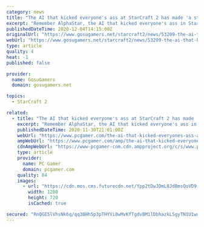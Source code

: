 ```yaml
---
category: news
title: "The AI that kicked everyone's ass at StarCraft 2 has made 'a stunning advance' in protein folding"
excerpt: "Remember AlphaStar, the AI that kicked everyone's ass in StarCraft 2? That was cool. But it turns out that DeepMind, the Google-owned company that created it, had higher aspirations that just being really good at an RTS. As reported by The Guardian ..."
publishedDateTime: 2020-12-04T14:15:00Z
originalUrl: "https://www.gosugamers.net/starcraft2/news/53209-the-ai-that-kicked-everyone-s-ass-at-starcraft-2-has-made-a-stunning-advance-in-protein-folding"
webUrl: "https://www.gosugamers.net/starcraft2/news/53209-the-ai-that-kicked-everyone-s-ass-at-starcraft-2-has-made-a-stunning-advance-in-protein-folding"
type: article
quality: 4
heat: -1
published: false

provider:
  name: GosuGamers
  domain: gosugamers.net

topics:
  - StarCraft 2

related:
  - title: "The AI that kicked everyone's ass at StarCraft 2 has made 'a stunning advance' in protein folding"
    excerpt: "Remember AlphaStar, the AI that kicked everyone's ass in StarCraft 2? That was cool. But it turns out that DeepMind, the Google-owned company that created it, had higher aspirations that just being really good at an RTS."
    publishedDateTime: 2020-11-30T21:01:00Z
    webUrl: "https://www.pcgamer.com/the-ai-that-kicked-everyones-ass-at-starcraft-2-has-made-a-stunning-advance-in-protein-folding/"
    ampWebUrl: "https://www.pcgamer.com/amp/the-ai-that-kicked-everyones-ass-at-starcraft-2-has-made-a-stunning-advance-in-protein-folding/"
    cdnAmpWebUrl: "https://www-pcgamer-com.cdn.ampproject.org/c/s/www.pcgamer.com/amp/the-ai-that-kicked-everyones-ass-at-starcraft-2-has-made-a-stunning-advance-in-protein-folding/"
    type: article
    provider:
      name: PC Gamer
      domain: pcgamer.com
    quality: 84
    images:
      - url: "https://cdn.mos.cms.futurecdn.net/Ypp2tDwJDmL8JdBmsQoVD9-1200-80.gif"
        width: 1280
        height: 720
        isCached: true

secured: "RnQGE5lVhsNk6q/qq3BHh5p3pTHYVi8wMvKfTgdvBM1lDbhazkLSgyTN1U1wd+IS6++JnmYQ722Lm/OISH/yFDT1UiUXk3CLLcSJCsWLJn8kxK7n2D+7X/0UyH6kmX2s13FE774pTOsmrEl0u64z/29hcqRBP7s4uVjOICQm6vZxOAnTwd2mOzbRgDBNAImiad2y7nBvhPCCE8QW7akiIMbORZoueyt2huOwwz5qRJp9hZdRYzaMURA8puQ7M9dF8+Z/n2dFqzn1YnakJIbkgBB4eK/yujLnOeyTp3o8R/kobaE5EisxpiobwnAHGuqu9K9GtpSzx+uXomwWuu+Gyxz/2znuzelO0m4aVyPm1cc=;8X9dqcFFEIC9AT1DICWEaQ=="
---
```


